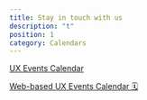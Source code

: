 ```yaml
---
title: Stay in touch with us
description: "t"
position: 1
category: Calendars
---
```


[UX Events Calendar](https://calendar.google.com/calendar/u/0?cid=dXh3aXphcmRzLmRlc2lnbkBnbWFpbC5jb20)

[Web-based UX Events Calendar 🗓️](https://calendar.google.com/calendar/embed?src=uxwizards.design%40gmail.com&ctz=America%2FLos_Angeles)
